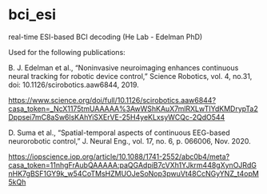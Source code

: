 # bci_esi
real-time ESI-based BCI decoding (He Lab - Edelman PhD)


Used for the following publications:

B. J. Edelman et al., “Noninvasive neuroimaging enhances
continuous neural tracking for robotic device control,” Science
Robotics, vol. 4, no.31, doi: 10.1126/scirobotics.aaw6844, 2019.

https://www.science.org/doi/full/10.1126/scirobotics.aaw6844?casa_token=_NcX1175tmUAAAAA%3AwWShKAuX7mlRXLwTIYdKMDrypTa2Dppsei7mC8aSw6lsKAhYiSXErVE-25H4yeKLxsyWCQc-2QdO544

D. Suma et al., “Spatial-temporal aspects of continuous EEG-based
neurorobotic control,” J. Neural Eng., vol. 17, no. 6, p. 066006, Nov.
2020.

https://iopscience.iop.org/article/10.1088/1741-2552/abc0b4/meta?casa_token=11nhgFrAubQAAAAA:paQGAdpiB7cVXh1YJkrm448gXynOJRdGnHK7gBSF1GY9k_w54CoTMsHZMUOJeSoNop3pwuVt48CcNGyYNZ_t4opM5kQh
